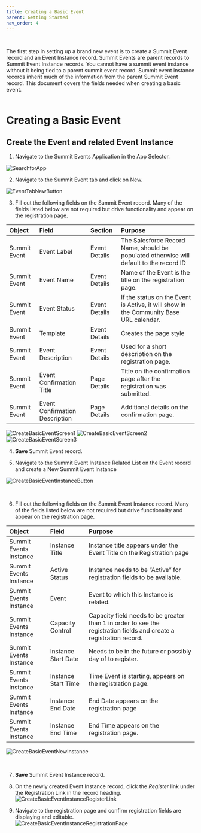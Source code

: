 ```yaml
---
title: Creating a Basic Event
parent: Getting Started
nav_order: 4
---
```


<br/>

The first step in setting up a brand new event is to create a Summit Event record and an Event Instance record.  Summit Events are parent records to Summit Event Instance records.  You cannot have a summit event instance without it being tied to a parent summit event record.  Summit event instance records inherit much of the information from the parent Summit Event record.  This document covers the fields needed when creating a basic event.
<br/>
<br/>

# Creating a Basic Event

## Create the Event and related Event Instance

1. Navigate to the Summit Events Application in the App Selector.

![SearchforApp](images/SearchforSummitEventsApp.png)

2. Navigate to the Summit Event tab and click on New.

![EventTabNewButton](images/CreateBasicEvent_NewEventButton.png)

3. Fill out the following fields on the Summit Event record.  Many of the fields listed below are not required but drive functionality and appear on the registration page.

| Object       | Field        | Section       | Purpose    |     
| :---         | :---         | :---          | :---       |
| Summit Event | Event Label  | Event Details | The Salesforce Record Name, should be populated otherwise will default to the record ID|
| Summit Event | Event Name   | Event Details | Name of the Event is the title on the registration page.|
| Summit Event| Event Status |Event Details | If the status on the Event is Active, it will show in the Community Base URL calendar.|
| Summit Event | Template | Event Details | Creates the page style |
| Summit Event | Event Description | Event Details | Used for a short description on the registration page.|
| Summit Event | Event Confirmation Title| Page Details | Title on the confirmation page after the registration was submitted. |
| Summit Event | Event Confirmation Description | Page Details | Additional details on the confirmation page.|

![CreateBasicEventScreen1](images/CreateBasicEvent_Screen1.png)
![CreateBasicEventScreen2](images/CreateBasicEvent_Screen2.png)
![CreateBasicEventScreen3](images/CreateBasicEvent_Screen3.png)

4. **Save** Summit Event record.

5. Navigate to the Summit Event Instance Related List on the Event record and create a New Summit Event Instance

![CreateBasicEventInstanceButton](images/CreateBasicEvent_NewInstanceButton.png)

<br/>

6. Fill out the following fields on the Summit Event Instance record. Many of the fields listed below are not required but drive functionality and appear on the registration page.


| Object       | Field        | Purpose    |     
| :---         | :---         |  :---       |
| Summit Events Instance | Instance Title | Instance title appears under the Event Title on the Registration page |
| Summit Events Instance | Active Status | Instance needs to be “Active” for registration fields to be available. |
| Summit Events Instance | Event | Event to which this Instance is related. |
| Summit Events Instance | Capacity Control | Capacity field needs to be greater than 1 in order to see the registration fields and create a registration record.|
| Summit Events Instance | Instance Start Date | Needs to be in the future or possibly day of to register. |
| Summit Events Instance | Instance Start Time | Time Event is starting, appears on the registration page. |
| Summit Events Instance | Instance End Date | End Date appears on the registration page|
| Summit Events Instance | Instance End Time | End Time appears on the registration page.|

![CreateBasicEventNewInstance](images/CreateBasicEvent_EventInstanceScreen1.png)

<br/>

7. **Save** Summit Event Instance record.

8. On the newly created Event Instance record,  click the *Register* link under the Registration Link in the record heading.  
![CreateBasicEventInstanceRegisterLink](images/CreateBasicEvent_EventInstanceScreen2.png)

9. Navigate to the registration page and confirm registration fields are displaying and editable.  
![CreateBasicEventInstanceRegistrationPage](images/CreateBasicEvent_EventInstanceScreen3.png)


